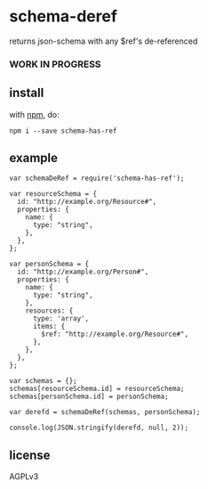 # schema-deref

returns json-schema with any $ref's de-referenced

### WORK IN PROGRESS

## install

with [npm](http://npmjs.org), do:

```
npm i --save schema-has-ref
```

## example

```
var schemaDeRef = require('schema-has-ref');

var resourceSchema = {
  id: "http://example.org/Resource#",
  properties: {
    name: {
      type: "string",
    },
  },
};

var personSchema = {
  id: "http://example.org/Person#",
  properties: {
    name: {
      type: "string",
    },
    resources: {
      type: 'array',
      items: {
        $ref: "http://example.org/Resource#",
      },
    },
  },
};

var schemas = {};
schemas[resourceSchema.id] = resourceSchema;
schemas[personSchema.id] = personSchema;

var derefd = schemaDeRef(schemas, personSchema);

console.log(JSON.stringify(derefd, null, 2));
```

## license

AGPLv3
